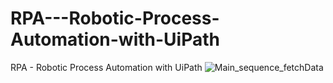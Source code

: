 # RPA---Robotic-Process-Automation-with-UiPath
RPA - Robotic Process Automation with UiPath 
![Main_sequence_fetchData](https://user-images.githubusercontent.com/72072309/192270486-69a763d4-32a8-4a13-8fab-4aeb3097f96e.jpg)
